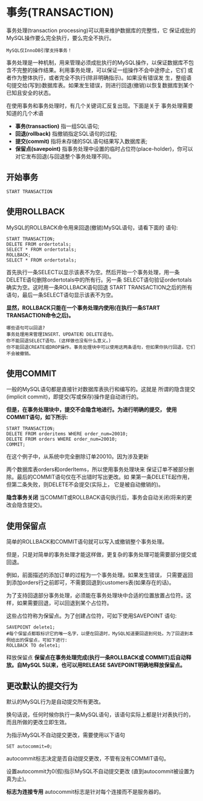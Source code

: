 # 事务(TRANSACTION)

事务处理(transaction processing)可以用来维护数据库的完整性，它 保证成批的MySQL操作要么完全执行，要么完全不执行。

`MySQL仅InnoDB引擎支持事务！`

事务处理是一种机制，用来管理必须成批执行的MySQL操作，以保证数据库不包含不完整的操作结果。利用事务处理，可以保证一组操作不会中途停止，它们 或者作为整体执行，或者完全不执行(除非明确指示)。如果没有错误发 生，整组语句提交给(写到)数据库表。如果发生错误，则进行回退(撤销)以恢复数据库到某个已知且安全的状态。

在使用事务和事务处理时，有几个关键词汇反复出现。下面是关于 事务处理需要知道的几个术语

* **事务(transaction)** 指一组SQL语句;
* **回退(rollback)** 指撤销指定SQL语句的过程;
* **提交(commit)** 指将未存储的SQL语句结果写入数据库表;
* **保留点(savepoint)** 指事务处理中设置的临时占位符(place-holder)，你可以对它发布回退(与回退整个事务处理不同)。

## 开始事务

```mysql
START TRANSACTION
```

## 使用ROLLBACK

MySQL的ROLLBACK命令用来回退(撤销)MySQL语句，请看下面的 语句:

```mysql
START TRANSACTION;
DELETE FROM ordertotals;
SELECT * FROM ordertotals;
ROLLBACK;
SELECT * FROM ordertotals;
```

首先执行一条SELECT以显示该表不为空。然后开始一个事务处理，用一条DELETE语句删除ordertotals中的所有行。另一条 SELECT语句验证ordertotals确实为空。这时用一条ROLLBACK语句回退 START TRANSACTION之后的所有语句，最后一条SELECT语句显示该表不为空。

**显然，ROLLBACK只能在一个事务处理内使用(在执行一条START TRANSACTION命令之后)。**

```TEXT
哪些语句可以回退? 
事务处理用来管理INSERT、UPDATE和 DELETE语句。
你不能回退SELECT语句。(这样做也没有什么意义。)
你不能回退CREATE或DROP操作。事务处理块中可以使用这两条语句，但如果你执行回退，它们不会被撤销。
```

## 使用COMMIT

一般的MySQL语句都是直接针对数据库表执行和编写的。这就是 所谓的隐含提交(implicit commit)，即提交(写或保存)操作是自动进行的。

**但是，在事务处理块中，提交不会隐含地进行。为进行明确的提交， 使用COMMIT语句，如下所示:**

```mysql
START TRANSACTION;
DELETE FROM orderitems WHERE order_num=20010;
DELETE FROM orders WHERE order_num=20010;
COMMIT;
```

在这个例子中，从系统中完全删除订单20010。因为涉及更新

两个数据库表orders和orderItems，所以使用事务处理块来 保证订单不被部分删除。最后的COMMIT语句仅在不出错时写出更改。如 果第一条DELETE起作用，但第二条失败，则DELETE不会提交(实际上， 它是被自动撤销的)。

**隐含事务关闭** 当COMMIT或ROLLBACK语句执行后，事务会自动关闭(将来的更改会隐含提交)。

## 使用保留点

简单的ROLLBACK和COMMIT语句就可以写入或撤销整个事务处理。

但是，只是对简单的事务处理才能这样做，更复杂的事务处理可能需要部分提交或回退。

例如，前面描述的添加订单的过程为一个事务处理。如果发生错误， 只需要返回到添加orders行之前即可，不需要回退到customers表(如果存在的话)。

为了支持回退部分事务处理，必须能在事务处理块中合适的位置放置占位符。这样，如果需要回退，可以回退到某个占位符。

这些占位符称为保留点。为了创建占位符，可如下使用SAVEPOINT 语句:

```mysql
SAVEPOINT delete1;
#每个保留点都取标识它的唯一名字，以便在回退时，MySQL知道要回退到何处。为了回退到本例给出的保留点，可如下进行:
ROLLBACK TO delete1;
```

释放保留点 **保留点在事务处理完成(执行一条ROLLBACK或 COMMIT)后自动释放。自MySQL 5以来，也可以用RELEASE SAVEPOINT明确地释放保留点。**

## 更改默认的提交行为

默认的MySQL行为是自动提交所有更改。

换句话说，任何时候你执行一条MySQL语句，该语句实际上都是针对表执行的，而且所做的更改立即生效。

为指示MySQL不自动提交更改，需要使用以下语句

```mysql
SET autocommit=0;
```

autocommit标志决定是否自动提交更改，不管有没有COMMIT语句。

设置autocommit为0(假)指示MySQL不自动提交更改 (直到autocommit被设置为真为止)。

**标志为连接专用** autocommit标志是针对每个连接而不是服务器的。


